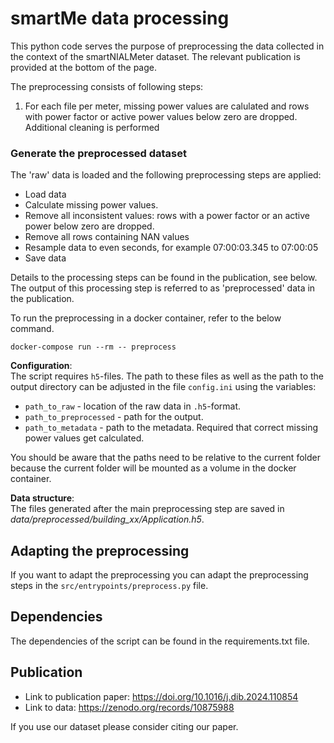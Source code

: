 # smartMe data processing
This python code serves the purpose of preprocessing the data collected in the
context of the smartNIALMeter dataset. The relevant publication is provided at
the bottom of the page.

The preprocessing consists of following steps:  
1. For each file per meter, missing power values are calulated and rows with power factor or active power values below zero are dropped. Additional cleaning is performed

    
### Generate the preprocessed dataset
The 'raw' data is loaded and the following preprocessing steps are applied:
- Load data
- Calculate missing power values. 
- Remove all inconsistent values: rows with a power factor or an active power
  below zero are dropped.
- Remove all rows containing NAN values
- Resample data to even seconds, for example 07:00:03.345 to 07:00:05
- Save data

Details to the processing steps can be found in the publication, see below.
The output of this processing step is referred to as 'preprocessed' data in the
publication.

To run the preprocessing in a docker container, refer to the below command.

    docker-compose run --rm -- preprocess

**Configuration**:  
The script requires `h5`-files. The path to these files as well as the path to the output directory can be adjusted in the file `config.ini` using the variables: 
* `path_to_raw` - location of the raw data in `.h5`-format.
* `path_to_preprocessed` - path for the output.
* `path_to_metadata` - path to the metadata. Required that correct missing
  power values get calculated.

You should be aware that the paths need to be relative to the current folder
because the current folder will be mounted as a volume in the docker container.

**Data structure**:  
The files generated after the main preprocessing step are saved in 
*data/preprocessed/building_xx/Application.h5*.

## Adapting the preprocessing
If you want to adapt the preprocessing you can adapt the preprocessing steps in the `src/entrypoints/preprocess.py` file. 
       
## Dependencies
The dependencies of the script can be found in the requirements.txt file.

## Publication
- Link to publication paper: https://doi.org/10.1016/j.dib.2024.110854
- Link to data: https://zenodo.org/records/10875988

If you use our dataset please consider citing our paper.
